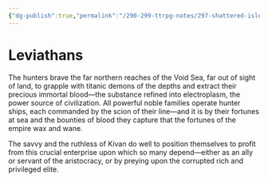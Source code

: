 ```yaml
---
{"dg-publish":true,"permalink":"/290-299-ttrpg-notes/297-shattered-isles/16-magic/void-leviathans/"}
---
```



# Leviathans

The hunters brave the far northern reaches of the Void Sea, far out of sight of land, to grapple with titanic demons of the depths and extract their precious immortal blood—the substance refined into electroplasm, the power source of civilization. All powerful noble families operate hunter ships, each commanded by the scion of their line—and it is by their fortunes at sea and the bounties of blood they capture that the fortunes of the empire wax and wane.

The savvy and the ruthless of Kivan do well to position themselves to profit from this crucial enterprise upon which so many depend—either as an ally or servant of the aristocracy, or by preying upon the corrupted rich and privileged elite.